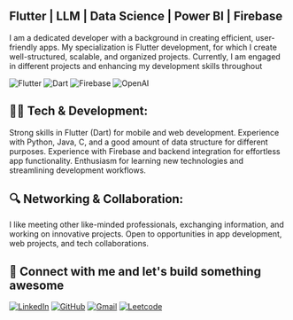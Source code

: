 ## Flutter | LLM | Data Science | Power BI | Firebase 

I am a dedicated developer with a background in creating efficient, user-friendly apps. My specialization is Flutter development, for which I create well-structured, scalable, and organized projects. Currently, I am engaged in different projects and enhancing my development skills throughout

![Flutter](https://img.shields.io/badge/Flutter-02569B?style=flat&logo=flutter&logoColor=white)
![Dart](https://img.shields.io/badge/Dart-0175C2?style=flat&logo=dart&logoColor=white)
![Firebase](https://img.shields.io/badge/Firebase-FFCA28?style=flat&logo=firebase&logoColor=black)
![OpenAI](https://img.shields.io/badge/OpenAI-412991?style=flat&logo=openai&logoColor=white)

## 👨‍💻 Tech & Development:

Strong skills in Flutter (Dart) for mobile and web development.
Experience with Python, Java, C, and a good amount of data structure for different purposes.
Experience with Firebase and backend integration for effortless app functionality.
Enthusiasm for learning new technologies and streamlining development workflows.

## 🔍 Networking & Collaboration:

I like meeting other like-minded professionals, exchanging information, and working on innovative projects. 
Open to opportunities in app development, web projects, and tech collaborations.

## 📩 Connect with me and let's build something awesome
[![LinkedIn](https://img.shields.io/badge/LinkedIn-%230077B5.svg?&style=flat&logo=linkedin&logoColor=white)](https://www.linkedin.com/in/yash-grover17)
[![GitHub](https://img.shields.io/badge/GitHub-181717?style=flat&logo=github&logoColor=white)](https://www.github.com/yashgrover25)
[![Gmail](https://img.shields.io/badge/Gmail-D14836?style=for-the-badge&logo=gmail&logoColor=white)](ygrover178@gmail.com)
[![Leetcode](https://img.shields.io/badge/LeetCode-000000?style=for-the-badge&logo=LeetCode&logoColor=)](https://leetcode.com/u/yashgrover25/)
